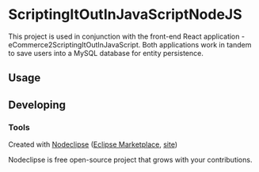 

# ScriptingItOutInJavaScriptNodeJS
This project is used in conjunction with the front-end React application - eCommerce2ScriptingItOutInJavaScript. Both applications work in tandem to save users into a MySQL database for entity persistence.


## Usage



## Developing



### Tools

Created with [Nodeclipse](https://github.com/Nodeclipse/nodeclipse-1)
 ([Eclipse Marketplace](http://marketplace.eclipse.org/content/nodeclipse), [site](http://www.nodeclipse.org))   

Nodeclipse is free open-source project that grows with your contributions.

